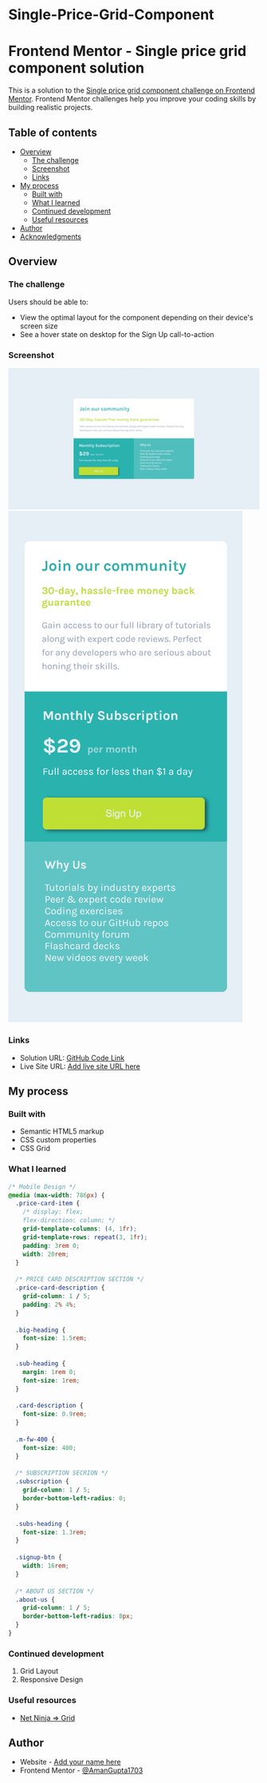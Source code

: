 # Single-Price-Grid-Component

# Frontend Mentor - Single price grid component solution

This is a solution to the [Single price grid component challenge on Frontend Mentor](https://www.frontendmentor.io/challenges/single-price-grid-component-5ce41129d0ff452fec5abbbc). Frontend Mentor challenges help you improve your coding skills by building realistic projects. 

## Table of contents

- [Overview](#overview)
  - [The challenge](#the-challenge)
  - [Screenshot](#screenshot)
  - [Links](#links)
- [My process](#my-process)
  - [Built with](#built-with)
  - [What I learned](#what-i-learned)
  - [Continued development](#continued-development)
  - [Useful resources](#useful-resources)
- [Author](#author)
- [Acknowledgments](#acknowledgments)

## Overview

### The challenge

Users should be able to:

- View the optimal layout for the component depending on their device's screen size
- See a hover state on desktop for the Sign Up call-to-action

### Screenshot

![](./Output/desktop-preview.png)
![](./Output/mobile-preview.png)

### Links

- Solution URL: [GitHub Code Link](https://github.com/AmanGupta1703/Single-Price-Grid-Component)
- Live Site URL: [Add live site URL here](https://your-live-site-url.com)

## My process

### Built with

- Semantic HTML5 markup
- CSS custom properties
- CSS Grid

### What I learned

```css
/* Mobile Design */
@media (max-width: 786px) {
  .price-card-item {
    /* display: flex;
    flex-direction: column; */
    grid-template-columns: (4, 1fr);
    grid-template-rows: repeat(3, 1fr);
    padding: 3rem 0;
    width: 20rem;
  }

  /* PRICE CARD DESCRIPTION SECTION */
  .price-card-description {
    grid-column: 1 / 5;
    padding: 2% 4%;
  }

  .big-heading {
    font-size: 1.5rem;
  }

  .sub-heading {
    margin: 1rem 0;
    font-size: 1rem;
  }

  .card-description {
    font-size: 0.9rem;
  }

  .m-fw-400 {
    font-size: 400;
  }

  /* SUBSCRIPTION SECRION */
  .subscription {
    grid-column: 1 / 5;   
    border-bottom-left-radius: 0;
  }

  .subs-heading {
    font-size: 1.3rem;
  }

  .signup-btn {
    width: 16rem;
  }

  /* ABOUT US SECTION */
  .about-us {
    grid-column: 1 / 5;
    border-bottom-left-radius: 8px;
  }
}

```

### Continued development

1) Grid Layout
2) Responsive Design

### Useful resources

- [Net Ninja => Grid](https://www.youtube.com/playlist?list=PL4cUxeGkcC9itC4TxYMzFCfveyutyPOCY)

## Author

- Website - [Add your name here](https://www.your-site.com)
- Frontend Mentor - [@AmanGupta1703](https://www.frontendmentor.io/profile/AmanGupta1703)
